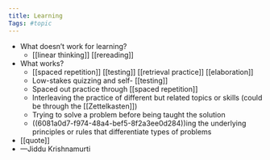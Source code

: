 ```yaml
---
title: Learning
Tags: #topic
---
```


- What doesn’t work for learning?
	- [[linear thinking]] [[rereading]]
- What works?
	- [[spaced repetition]] [[testing]] [[retrieval practice]] [[elaboration]]
	- Low-stakes quizzing and self- [[testing]]
	- Spaced out practice through [[spaced repetition]]
	- Interleaving the practice of different but related topics or skills (could be through the [[Zettelkasten]])
	- Trying to solve a problem before being taught the solution
	- ((6081a0d7-f974-48a4-bef5-8f2a3ee0d284))ing the underlying principles or rules that differentiate types of problems
- [[quote]]
- —Jiddu Krishnamurti